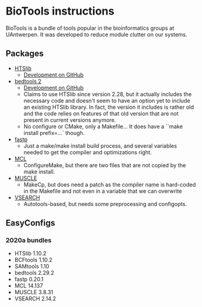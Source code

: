 # BioTools instructions

BioTools is a bundle of tools popular in the bioinformatics groups at UAntwerpen.
It was developed to reduce module clutter on our systems.

## Packages

* [HTSlib](http://www.htslib.org/)
    * [Development on GitHub](https://github.com/samtools/htslib)
* [bedtools 2](https://bedtools.readthedocs.io/en/latest/)
    * [Development on GitHub](https://github.com/arq5x/bedtools2)
    * Claims to use HTSlib since version 2.28, but it actually includes the necessary
      code and doesn't seem to have an option yet to include an existing HTSlib library.
      In fact, the version it includes is rather old and the code relies on features 
      of that old version that are not present in current versions anymore.
    * No configure or CMake, only a Makefile... It does have a ``make install prefix=...`
      though.
* [fastp](https://github.com/OpenGene/fastp)
    * Just a make/make install build process, and several variables needed to get the
      compiler and optimizations right.
* [MCL](http://micans.org/mcl/)
    * ConfigureMake, but there are two files that are not copied by the make install.
* [MUSCLE](http://drive5.com/muscle/)
    * MakeCp, but does need a patch as the compiler name is hard-coded in the Makefile
      and not even in a variable that we can overwrite
* [VSEARCH](https://github.com/torognes/vsearch)
    * Autotools-based, but needs some preprocessing and configopts.


## EasyConfigs

### 2020a bundles

* HTSlib 1.10.2
* BCFtools 1.10.2
* SAMtools 1.10
* bedtools 2.29.2
* fastp 0.20.1
* MCL 14.137
* MUSCLE 3.8.31
* VSEARCH 2.14.2




